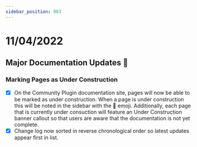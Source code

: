 ```yaml
---
sidebar_position: 983
---
```


# 11/04/2022

## Major Documentation Updates :rocket:

### Marking Pages as Under Construction

- [X] On the Community Plugin documentation site, pages will now be able to be marked as under construction. When a page is under construction this will be noted in the sidebar with the 🚧 emoji. Additionally, each page that is currently under consuction will feature an Under Construction banner callout so that users are aware that the documentation is not yet complete.
- [X] Change log now sorted in reverse chronological order so latest updates appear first in list. 